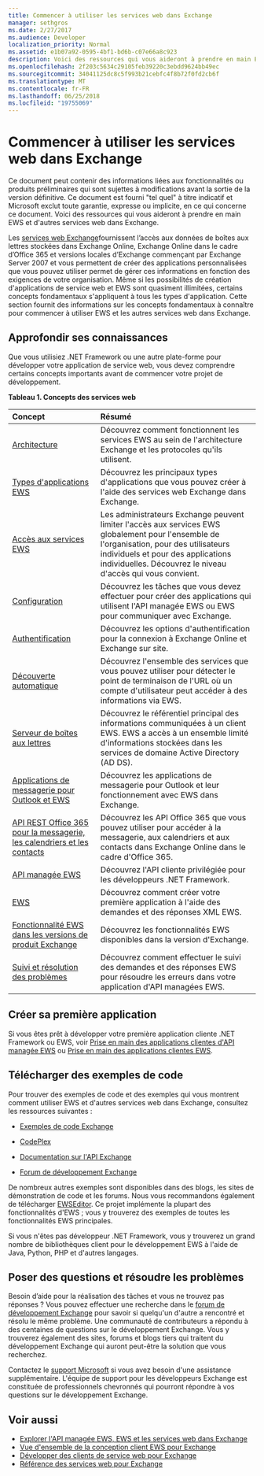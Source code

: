 ```yaml
---
title: Commencer à utiliser les services web dans Exchange
manager: sethgros
ms.date: 2/27/2017
ms.audience: Developer
localization_priority: Normal
ms.assetid: e1b07a92-0595-4bf1-bd6b-c07e66a8c923
description: Voici des ressources qui vous aideront à prendre en main EWS et d'autres services web dans Exchange.
ms.openlocfilehash: 2f203c5634c29105feb39220c3ebdd9624bb49ec
ms.sourcegitcommit: 34041125dc8c5f993b21cebfc4f8b72f0fd2cb6f
ms.translationtype: MT
ms.contentlocale: fr-FR
ms.lasthandoff: 06/25/2018
ms.locfileid: "19755069"
---
```

# <a name="start-using-web-services-in-exchange"></a>Commencer à utiliser les services web dans Exchange

Ce document peut contenir des informations liées aux fonctionnalités ou produits préliminaires qui sont sujettes à modifications avant la sortie de la version définitive. Ce document est fourni "tel quel" à titre indicatif et Microsoft exclut toute garantie, expresse ou implicite, en ce qui concerne ce document. Voici des ressources qui vous aideront à prendre en main EWS et d'autres services web dans Exchange.
  
Les [services web Exchange](explore-the-ews-managed-api-ews-and-web-services-in-exchange.md)fournissent l’accès aux données de boîtes aux lettres stockées dans Exchange Online, Exchange Online dans le cadre d’Office 365 et versions locales d’Exchange commençant par Exchange Server 2007 et vous permettent de créer des applications personnalisées que vous pouvez utiliser permet de gérer ces informations en fonction des exigences de votre organisation. Même si les possibilités de création d'applications de service web et EWS sont quasiment illimitées, certains concepts fondamentaux s'appliquent à tous les types d'application. Cette section fournit des informations sur les concepts fondamentaux à connaître pour commencer à utiliser EWS et les autres services web dans Exchange. 
  
## <a name="build-your-knowledge"></a>Approfondir ses connaissances
<a name="bk_Knowledge"> </a>

Que vous utilisiez .NET Framework ou une autre plate-forme pour développer votre application de service web, vous devez comprendre certains concepts importants avant de commencer votre projet de développement. 
  
**Tableau 1. Concepts des services web**

|**Concept**|**Résumé**|
|:-----|:-----|
|[Architecture](ews-applications-and-the-exchange-architecture.md) <br/> |Découvrez comment fonctionnent les services EWS au sein de l'architecture Exchange et les protocoles qu'ils utilisent.  <br/> |
|[Types d'applications EWS](ews-application-types.md) <br/> |Découvrez les principaux types d'applications que vous pouvez créer à l'aide des services web Exchange dans Exchange.  <br/> |
|[Accès aux services EWS](controlling-client-application-access-to-ews-in-exchange.md) <br/> |Les administrateurs Exchange peuvent limiter l'accès aux services EWS globalement pour l'ensemble de l'organisation, pour des utilisateurs individuels et pour des applications individuelles. Découvrez le niveau d'accès qui vous convient.  <br/> |
|[Configuration](setting-up-your-ews-application.md) <br/> |Découvrez les tâches que vous devez effectuer pour créer des applications qui utilisent l'API managée EWS ou EWS pour communiquer avec Exchange.  <br/> |
|[Authentification](authentication-and-ews-in-exchange.md) <br/> |Découvrez les options d'authentification pour la connexion à Exchange Online et Exchange sur site.  <br/> |
|[Découverte automatique](autodiscover-for-exchange.md) <br/> |Découvrez l'ensemble des services que vous pouvez utiliser pour détecter le point de terminaison de l'URL où un compte d'utilisateur peut accéder à des informations via EWS.  <br/> |
|[Serveur de boîtes aux lettres](http://technet.microsoft.com/en-us/library/jj150491%28v=exchg.150%29.aspx) <br/> |Découvrez le référentiel principal des informations communiquées à un client EWS. EWS a accès à un ensemble limité d'informations stockées dans les services de domaine Active Directory (AD DS).  <br/> |
|[Applications de messagerie pour Outlook et EWS](mail-apps-for-outlook-and-ews-in-exchange.md) <br/> |Découvrez les applications de messagerie pour Outlook et leur fonctionnement avec EWS dans Exchange.  <br/> |
|[API REST Office 365 pour la messagerie, les calendriers et les contacts](office-365-rest-apis-for-mail-calendars-and-contacts.md) <br/> |Découvrez les API Office 365 que vous pouvez utiliser pour accéder à la messagerie, aux calendriers et aux contacts dans Exchange Online dans le cadre d'Office 365.  <br/> |
|[API managée EWS](get-started-with-ews-managed-api-client-applications.md) <br/> |Découvrez l'API cliente privilégiée pour les développeurs .NET Framework.  <br/> |
|[EWS](get-started-with-ews-client-applications.md) <br/> |Découvrez comment créer votre première application à l'aide des demandes et des réponses XML EWS.  <br/> |
|[Fonctionnalité EWS dans les versions de produit Exchange](ews-functionality-in-exchange-product-versions.md) <br/> |Découvrez les fonctionnalités EWS disponibles dans la version d'Exchange.  <br/> |
|[Suivi et résolution des problèmes](how-to-trace-requests-responses-to-troubleshoot-ews-managed-api-applications.md) <br/> |Découvrez comment effectuer le suivi des demandes et des réponses EWS pour résoudre les erreurs dans votre application d'API managées EWS.  <br/> |
   
## <a name="create-your-first-application"></a>Créer sa première application
<a name="create"> </a>

Si vous êtes prêt à développer votre première application cliente .NET Framework ou EWS, voir [Prise en main des applications clientes d'API managée EWS](get-started-with-ews-managed-api-client-applications.md) ou [Prise en main des applications clientes EWS](get-started-with-ews-client-applications.md).
  
## <a name="get-code-samples"></a>Télécharger des exemples de code
<a name="samples"> </a>

Pour trouver des exemples de code et des exemples qui vous montrent comment utiliser EWS et d'autres services web dans Exchange, consultez les ressources suivantes :
  
- [Exemples de code Exchange](http://code.msdn.microsoft.com/exchange)
    
- [CodePlex](http://www.codeplex.com/)
    
- [Documentation sur l'API Exchange](develop-web-service-clients-for-exchange.md)
    
- [Forum de développement Exchange](http://social.technet.microsoft.com/Forums/exchange/en-US/home?forum=exchangesvrdevelopment)
    
De nombreux autres exemples sont disponibles dans des blogs, les sites de démonstration de code et les forums. Nous vous recommandons également de télécharger [EWSEditor](http://ewseditor.codeplex.com/). Ce projet implémente la plupart des fonctionnalités d'EWS ; vous y trouverez des exemples de toutes les fonctionnalités EWS principales.
  
Si vous n'êtes pas développeur .NET Framework, vous y trouverez un grand nombre de bibliothèques client pour le développement EWS à l'aide de Java, Python, PHP et d'autres langages. 
  
## <a name="ask-questions-and-solve-problems"></a>Poser des questions et résoudre les problèmes
<a name="questions"> </a>

Besoin d’aide pour la réalisation des tâches et vous ne trouvez pas réponses ? Vous pouvez effectuer une recherche dans le [forum de développement Exchange](http://social.technet.microsoft.com/Forums/exchange/en-US/home?forum=exchangesvrdevelopment) pour savoir si quelqu'un d'autre a rencontré et résolu le même problème. Une communauté de contributeurs a répondu à des centaines de questions sur le développement Exchange. Vous y trouverez également des sites, forums et blogs tiers qui traitent du développement Exchange qui auront peut-être la solution que vous recherchez. 
  
Contactez le [support Microsoft](https://support.microsoft.com/) si vous avez besoin d'une assistance supplémentaire. L'équipe de support pour les développeurs Exchange est constituée de professionnels chevronnés qui pourront répondre à vos questions sur le développement Exchange. 
  
## <a name="see-also"></a>Voir aussi

- [Explorer l'API managée EWS, EWS et les services web dans Exchange](explore-the-ews-managed-api-ews-and-web-services-in-exchange.md) 
- [Vue d'ensemble de la conception client EWS pour Exchange](ews-client-design-overview-for-exchange.md) 
- [Développer des clients de service web pour Exchange](develop-web-service-clients-for-exchange.md) 
- [Référence des services web pour Exchange](../web-service-reference/web-services-reference-for-exchange.md)
    

